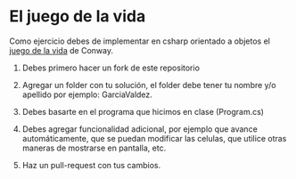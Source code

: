
# El juego de la vida 

Como ejercicio debes de implementar en csharp orientado a objetos
el [juego de la vida](https://es.wikipedia.org/wiki/Juego_de_la_vida) de Conway. 

1. Debes primero hacer un fork de este repositorio
2. Agregar un folder con tu solución, el folder debe tener tu nombre y/o apellido por ejemplo: GarciaValdez.
4. Debes basarte en el programa que hicimos en clase (Program.cs)
3. Debes agregar funcionalidad adicional, por ejemplo que avance automáticamente, que se puedan modificar las celulas, que utilice otras maneras de mostrarse en pantalla, etc.

4. Haz un pull-request con tus cambios.


